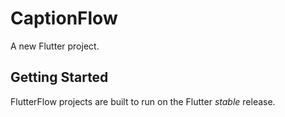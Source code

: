 # CaptionFlow

A new Flutter project.

## Getting Started

FlutterFlow projects are built to run on the Flutter _stable_ release.
